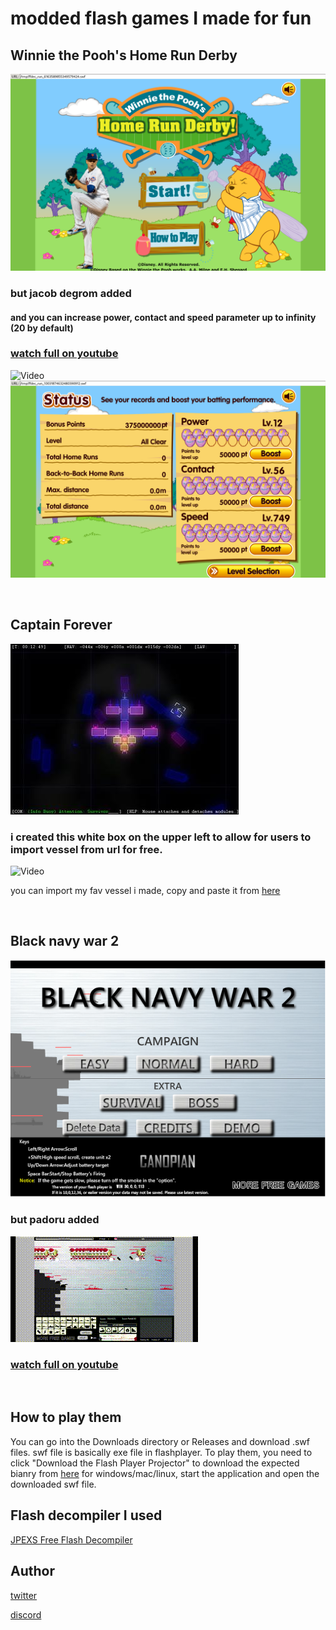 
# modded flash games I made for fun

## Winnie the Pooh's Home Run Derby

![picture](https://github.com/mushoku-ningen/modded-flash-games/blob/main/Pictures/homerunderby_en_screenshot.jpg)

### but jacob degrom added

#### and you can increase power, contact and speed parameter up to infinity (20 by default)

### [watch full on youtube](https://www.youtube.com/watch?v=KfFqumBsDoA)

![Video](https://github.com/mushoku-ningen/modded-flash-games/blob/main/Videos/H.gif)
![picture](https://github.com/mushoku-ningen/modded-flash-games/blob/main/Pictures/09:37_01-08_screenshot.png)
<p>&nbsp;</p>

## Captain Forever

![picture](https://github.com/mushoku-ningen/modded-flash-games/blob/main/Pictures/Captain_forever.jpg)

### i created this white box on the upper left to allow for users to import vessel from url for free.

![Video](https://github.com/mushoku-ningen/modded-flash-games/blob/main/Videos/C.gif)

you can import my fav vessel i made, copy and paste it from [here](https://github.com/mushoku-ningen/modded-flash-games/blob/main/files/vessel-i-made)
<p>&nbsp;</p>

## Black navy war 2

![picture](https://github.com/mushoku-ningen/modded-flash-games/blob/main/Pictures/black-navy-war-2.png)

### but padoru added

![Video](https://github.com/mushoku-ningen/modded-flash-games/blob/main/Videos/B.gif)

### [watch full on youtube](https://www.youtube.com/watch?v=FNb6DhkTBkk)

<p>&nbsp;</p>



## How to play them
You can go into the Downloads directory or Releases and download .swf files. swf file is basically exe file in flashplayer. To play them, you need to click "Download the Flash Player Projector" to download the expected bianry from [here](https://www.adobe.com/support/flashplayer/debug_downloads.html) for windows/mac/linux, start the application and open the downloaded swf file.

## Flash decompiler I used
[JPEXS Free Flash Decompiler](https://github.com/jindrapetrik/jpexs-decompiler)

## Author
[twitter](https://twitter.com/mlasdf2)

[discord](https://discordapp.com/users/741246124710690880)
